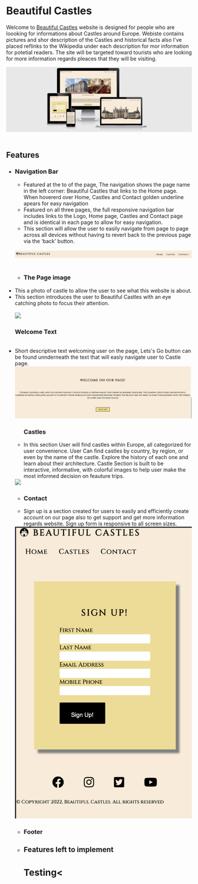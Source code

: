 # Beautiful Castles 

Welcome to [Beautiful Castles](https://archie9010.github.io/1st-Milestone-project/) website is designed for people who are loooking for informations about Castles around Europe. Webiste contains pictures and shor description of the Castles and historical facts also I've placed reflinks to the Wikipedia under each description for mor information for potetial readers. The site will be targeted toward tourists who are looking for more information regards pleaces that they will be visiting. 

<img src="media/mockup.png">
<br><br>

<h2>Features</h2>

<ul>
<li><h3>Navigation Bar</h3>
<ul>
<li>Featured at the to of the page, The navigation shows the page name in the left corner: Beautiful Castles that links to the Home page. When hovererd over Home, Castles and Contact golden underline apears for easy navigation</li>
<li>Featured on all three pages, the full responsive navigation bar includes links to the Logo, Home page, Castles and Contact page and is identical in each page to allow for easy navigation.</li>
<li>This section will allow the user to easily navigate from page to page across all devices without having to revert back to the previous page via the ‘back’ button.</li></ul>
<br>
<img src="media/menu.png">
<br><br>

<ul>
<li><h3>The Page image</h3></li>
</ul>
<li>This a photo of castle to allow the user to see what this website is about.</li>
<li>This section introduces the user to Beautiful Castles with an eye catching photo to focus their attention.</li>
<br> 
<img src="media/background-castle.png">


<h3>Welcome Text</h3>
<br>
<li>Short descriptive text welcoming user on the page, Lets's Go button can be found unnderneath the text that will easly navigate user to Castle page. 
<img src="media/welcome-text.png">


<ul>
<h3>Castles</h3>
<li>In this section User will find castles within Europe, all categorized for user convenience. User Can find castles by country, by region, or even by the name of the castle. Explore the history of each one and learn about their architecture. Castle Section is built to be interactive, informative, with colorful images to help user make the most informed decision on feauture trips. 
</ul>
<img src="media/gallery-castle.png">


<ul>
<li><h3>Contact</h3>
<li>Sign up is a section created for users to easily and efficiently create account on our page also to get support and get more information regards website. Sign up form is responsive to all screen sizes.
</ul>
<img src="media/sign-up-form.png">
<ul>
<li><h3>Footer<h3><li>






<h3>Features left to implement</h3>



<h2>Testing<